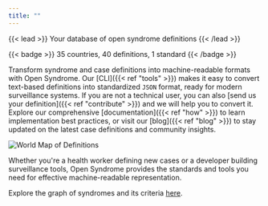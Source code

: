 ```yaml
---
title: ""
---
```


<div class="flex justify-between items-center">
{{< lead >}}
Your database of open syndrome definitions
{{< /lead >}}
</div>

{{< badge >}}
35 countries, 40 definitions, 1 standard
{{< /badge >}}

Transform syndrome and case definitions into machine-readable formats with Open Syndrome.
Our [CLI]({{< ref "tools" >}}) makes it easy to convert text-based definitions into standardized `JSON` format,
ready for modern surveillance systems. If you are not a technical user, you can also [send us your definition]({{< ref "contribute" >}})
and we will help you to convert it.
Explore our comprehensive [documentation]({{< ref "how" >}}) to learn implementation best practices,
or visit our [blog]({{< ref "blog" >}}) to stay updated on the latest case definitions and community insights.

![World Map of Definitions](/images/world_map.svg)

Whether you're a health worker defining new cases or a developer building surveillance tools, Open Syndrome
provides the standards and tools you need for effective machine-readable representation.

Explore the graph of syndromes and its criteria [here](/graph).
